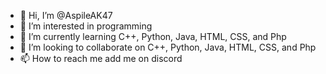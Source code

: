- 👋 Hi, I’m @AspileAK47
- 👀 I’m interested in programming
- 🌱 I’m currently learning C++, Python, Java, HTML, CSS, and Php
- 💞️ I’m looking to collaborate on C++, Python, Java, HTML, CSS, and Php
- 📫 How to reach me add me on discord

<!---
AspileAK47/AspileAK47 is a ✨ special ✨ repository because its `README.md` (this file) appears on your GitHub profile.
You can click the Preview link to take a look at your changes.
--->

